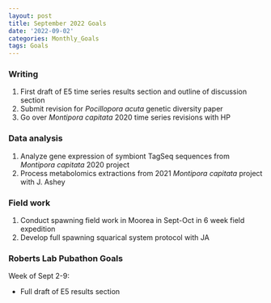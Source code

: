 ```yaml
---
layout: post
title: September 2022 Goals
date: '2022-09-02'
categories: Monthly_Goals
tags: Goals
---
```

### Writing   
1. First draft of E5 time series results section and outline of discussion section         
2. Submit revision for *Pocillopora acuta* genetic diversity paper 
3. Go over *Montipora capitata* 2020 time series revisions with HP 

### Data analysis       
1. Analyze gene expression of symbiont TagSeq sequences from *Montipora capitata* 2020 project        
2. Process metabolomics extractions from 2021 *Montipora capitata* project with J. Ashey  

### Field work
1. Conduct spawning field work in Moorea in Sept-Oct in 6 week field expedition  
2. Develop full spawning squarical system protocol with JA      

### Roberts Lab Pubathon Goals  

Week of Sept 2-9:  
- Full draft of E5 results section   
